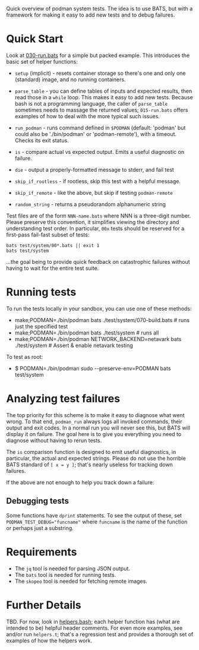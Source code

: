 Quick overview of podman system tests. The idea is to use BATS,
but with a framework for making it easy to add new tests and to
debug failures.

Quick Start
===========

Look at [030-run.bats](030-run.bats) for a simple but packed example.
This introduces the basic set of helper functions:

* `setup` (implicit) - resets container storage so there's
one and only one (standard) image, and no running containers.

* `parse_table` - you can define tables of inputs and expected results,
then read those in a `while` loop. This makes it easy to add new tests.
Because bash is not a programming language, the caller of `parse_table`
sometimes needs to massage the returned values; `015-run.bats` offers
examples of how to deal with the more typical such issues.

* `run_podman` - runs command defined in `$PODMAN` (default: 'podman'
but could also be './bin/podman' or 'podman-remote'), with a timeout.
Checks its exit status.

* `is` - compare actual vs expected output. Emits a useful diagnostic
on failure.

* `die` - output a properly-formatted message to stderr, and fail test

* `skip_if_rootless` - if rootless, skip this test with a helpful message.

* `skip_if_remote` - like the above, but skip if testing `podman-remote`

* `random_string` - returns a pseudorandom alphanumeric string

Test files are of the form `NNN-name.bats` where NNN is a three-digit
number. Please preserve this convention, it simplifies viewing the
directory and understanding test order. In particular, `00x` tests
should be reserved for a first-pass fail-fast subset of tests:

    bats test/system/00*.bats || exit 1
    bats test/system

...the goal being to provide quick feedback on catastrophic failures
without having to wait for the entire test suite.


Running tests
=============
To run the tests locally in your sandbox, you can use one of these methods:
* make;PODMAN=./bin/podman bats ./test/system/070-build.bats # runs just the specified test
* make;PODMAN=./bin/podman bats ./test/system                # runs all
* make;PODMAN=./bin/podman NETWORK_BACKEND=netavark bats ./test/system  # Assert & enable netavark testing

To test as root:
*  $ PODMAN=./bin/podman sudo --preserve-env=PODMAN bats test/system

Analyzing test failures
=======================

The top priority for this scheme is to make it easy to diagnose
what went wrong. To that end, `podman_run` always logs all invoked
commands, their output and exit codes. In a normal run you will never
see this, but BATS will display it on failure. The goal here is to
give you everything you need to diagnose without having to rerun tests.

The `is` comparison function is designed to emit useful diagnostics,
in particular, the actual and expected strings. Please do not use
the horrible BATS standard of `[ x = y ]`; that's nearly useless
for tracking down failures.

If the above are not enough to help you track down a failure:


Debugging tests
---------------

Some functions have `dprint` statements. To see the output of these,
set `PODMAN_TEST_DEBUG="funcname"` where `funcname` is the name of
the function or perhaps just a substring.


Requirements
============

- The `jq` tool is needed for parsing JSON output.
- The `bats` tool is needed for running tests.
- The `skopeo` tool is needed for fetching remote images.


Further Details
===============

TBD. For now, look in [helpers.bash](helpers.bash); each helper function
has (what are intended to be) helpful header comments. For even more
examples, see and/or run `helpers.t`; that's a regression test
and provides a thorough set of examples of how the helpers work.
